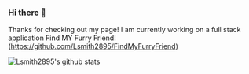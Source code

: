 ### Hi there 👋
  Thanks for checking out my page!
  I am currently working on a full stack application Find MY Furry Friend! (https://github.com/Lsmith2895/FindMyFurryFriend) 

![Lsmith2895's github stats](https://github-readme-stats.vercel.app/api?username=Lsmith2895&show_icons=true&theme=tokyonight)
